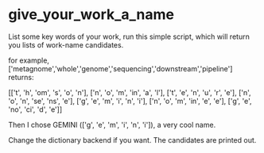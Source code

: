 # give_your_work_a_name
List some key words of your work, run this simple script, which will return you lists of work-name candidates.

for example, 
['metagnome','whole','genome','sequencing','downstream','pipeline']
returns:

[['t', 'h', 'om', 's', 'o', 'n'], 
['n', 'o', 'm', 'in', 'a', 'l'], 
['t', 'e', 'n', 'u', 'r', 'e'], 
['n', 'o', 'n', 'se', 'ns', 'e'], 
['g', 'e', 'm', 'i', 'n', 'i'], 
['n', 'o', 'm', 'in', 'e', 'e'], 
['g', 'e', 'no', 'ci', 'd', 'e']]

Then I chose GEMINI (['g', 'e', 'm', 'i', 'n', 'i']), a very cool name.

Change the dictionary backend if you want.
The candidates are printed out.
